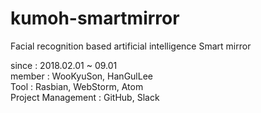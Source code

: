 # kumoh-smartmirror

Facial recognition based artificial intelligence Smart mirror

since : 2018.02.01 ~ 09.01<br/>
member : WooKyuSon, HanGulLee<br/>
Tool : Rasbian, WebStorm, Atom<br/>
Project Management : GitHub, Slack<br/>
